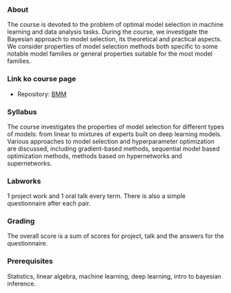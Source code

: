 ### About
The course is devoted to the problem of optimal model selection in machine learning and data analysis tasks. During the course, we investigate the Bayesian approach to model selection, its theoretical and practical aspects. We consider properties of model selection methods both specific to some notable model families or general properties suitable for the most model families.

### Link ko course page

- Repository: [BMM](https://github.com/intsystems/BMM)

### Syllabus
The course investigates the properties of model selection for different types of models: from linear to mixtures of experts built on deep learning models. Various approaches to model selection and hyperparameter optimization are discussed, including gradient-based methods, sequential model based optimization methods, methods based on hypernetworks and supernetworks.

### Labworks
1 project work and 1 oral talk every term. There is also a simple questionnaire after each pair.

### Grading
The overall score is a sum of scores for project, talk and the answers for the questionnaire.

### Prerequisites
Statistics, linear algebra, machine learning, deep learning, intro to bayesian inference.
